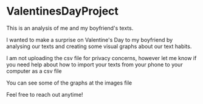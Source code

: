 # ValentinesDayProject
This is an analysis of me and my boyfriend's texts.

I wanted to make a surprise on Valentine's Day to my boyfriend by analysing our texts and creating some visual graphs about our text habits.

I am not uploading the csv file for privacy concerns, however let me know if you need help about how to import your texts from your phone to your computer as a csv file

You can see some of the graphs at the images file

Feel free to reach out anytime!
